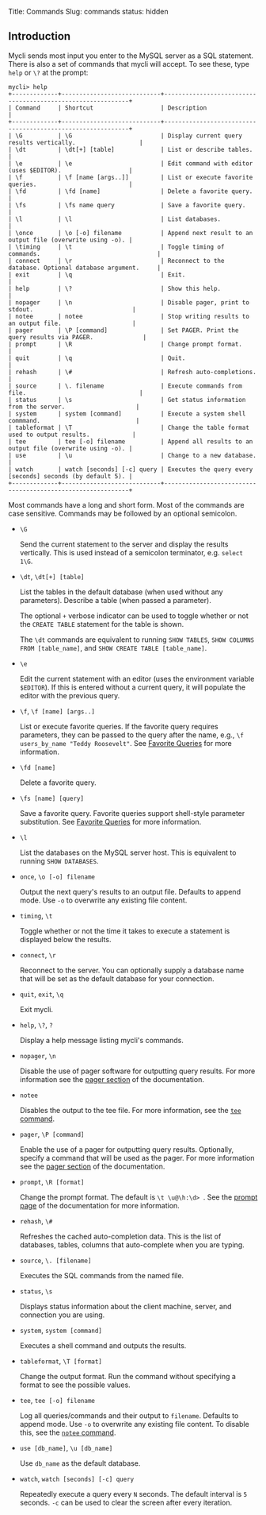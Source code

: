 Title: Commands
Slug: commands
status: hidden

## Introduction

Mycli sends most input you enter to the MySQL server as a SQL statement. There
is also a set of commands that mycli will accept. To see these, type `help` or
`\?` at the prompt:

```
mycli> help
+-------------+----------------------------+------------------------------------------------------------+
| Command     | Shortcut                   | Description                                                |
+-------------+----------------------------+------------------------------------------------------------+
| \G          | \G                         | Display current query results vertically.                  |
| \dt         | \dt[+] [table]             | List or describe tables.                                   |
| \e          | \e                         | Edit command with editor (uses $EDITOR).                   |
| \f          | \f [name [args..]]         | List or execute favorite queries.                          |
| \fd         | \fd [name]                 | Delete a favorite query.                                   |
| \fs         | \fs name query             | Save a favorite query.                                     |
| \l          | \l                         | List databases.                                            |
| \once       | \o [-o] filename           | Append next result to an output file (overwrite using -o). |
| \timing     | \t                         | Toggle timing of commands.                                 |
| connect     | \r                         | Reconnect to the database. Optional database argument.     |
| exit        | \q                         | Exit.                                                      |
| help        | \?                         | Show this help.                                            |
| nopager     | \n                         | Disable pager, print to stdout.                            |
| notee       | notee                      | Stop writing results to an output file.                    |
| pager       | \P [command]               | Set PAGER. Print the query results via PAGER.              |
| prompt      | \R                         | Change prompt format.                                      |
| quit        | \q                         | Quit.                                                      |
| rehash      | \#                         | Refresh auto-completions.                                  |
| source      | \. filename                | Execute commands from file.                                |
| status      | \s                         | Get status information from the server.                    |
| system      | system [command]           | Execute a system shell commmand.                           |
| tableformat | \T                         | Change the table format used to output results.            |
| tee         | tee [-o] filename          | Append all results to an output file (overwrite using -o). |
| use         | \u                         | Change to a new database.                                  |
| watch       | watch [seconds] [-c] query | Executes the query every [seconds] seconds (by default 5). |
+-------------+----------------------------+------------------------------------------------------------+
```

Most commands have a long and short form. Most of the commands are
case sensitive. Commands may be followed by an optional semicolon.

* <a name="g"></a> `\G`

    Send the current statement to the server and display the results vertically.
    This is used instead of a semicolon terminator, e.g. `select 1\G`.

* <a name="dt"></a> `\dt`, `\dt[+] [table]`

    List the tables in the default database (when used without any parameters).
    Describe a table (when passed a parameter).

    The optional `+` verbose indicator can be used to toggle whether or not the `CREATE TABLE` statement for the table is shown.

    The `\dt` commands are equivalent to running `SHOW TABLES`, `SHOW COLUMNS FROM
    [table_name]`, and `SHOW CREATE TABLE [table_name]`.

* <a name="e"></a> `\e`

    Edit the current statement with an editor (uses the environment variable `$EDITOR`).
    If this is entered without a current query, it will populate the editor
    with the previous query.

* <a name="f"></a> `\f`, `\f [name] [args..]`

    List or execute favorite queries. If the favorite query requires parameters,
    they can be passed to the query after the name, e.g., `\f users_by_name
    "Teddy Roosevelt"`. See [Favorite Queries]({filename}/pages/favorites.md) for more information.

* <a name="fd"></a> `\fd [name]`

    Delete a favorite query.

* <a name="fs"></a> `\fs [name] [query]`

    Save a favorite query. Favorite queries support shell-style parameter
    substitution. See [Favorite Queries]({filename}/pages/favorites.md) for more information.

* <a name="l"></a> `\l`

    List the databases on the MySQL server host. This is equivalent to running
    `SHOW DATABASES`.

* <a name="once"></a> `once`, `\o [-o] filename`

    Output the next query's results to an output file. Defaults to
    append mode. Use `-o` to overwrite any existing file content.

* <a name="timing"></a> `timing`, `\t`

    Toggle whether or not the time it takes to execute a statement is displayed
    below the results.

* <a name="connect"></a> `connect`, `\r`

    Reconnect to the server. You can optionally supply a database name that
    will be set as the default database for your connection.

* <a name="quit"></a> `quit`, `exit`, `\q`

    Exit mycli.

* <a name="help"></a> `help`, `\?`, `?`

    Display a help message listing mycli's commands.

* <a name="nopager"></a> `nopager`, `\n`

    Disable the use of pager software for outputting query results. For more
    information see the [pager section]({filename}/pages/pager.md) of the
    documentation.

* <a name="notee"></a> `notee`

    Disables the output to the tee file. For more information, see the
    [`tee` command](#tee).

* <a name="l"></a> `pager`, `\P [command]`

    Enable the use of a pager for outputting query results. Optionally,
    specify a command that will be used as the pager. For more information
    see the [pager section]({filename}/pages/pager.md) of the documentation.

* <a name="prompt"></a> `prompt`, `\R [format]`

    Change the prompt format. The default is `\t \u@\h:\d> `. See the
    [prompt page]({filename}/pages/prompt.md) of the documentation
    for more information.

* <a name="rehash"></a> `rehash`, `\#`

    Refreshes the cached auto-completion data. This is the list of databases,
    tables, columns that auto-complete when you are typing.

* <a name="source"></a> `source`, `\. [filename]`

    Executes the SQL commands from the named file.

* <a name="status"></a> `status`, `\s`

    Displays status information about the client machine, server, and
    connection you are using.

* <a name="system"></a> `system`, `system [command]`

    Executes a shell command and outputs the results.

* <a name="tableformat"></a> `tableformat`, `\T [format]`

    Change the output format. Run the command without specifying a format to
    see the possible values.

* <a name="tee"></a> `tee`, `tee [-o] filename`

    Log all queries/commands and their output to `filename`. Defaults to
    append mode. Use `-o` to overwrite any existing file content. To disable
    this, see the [`notee` command](#notee).

* <a name="use"></a> `use [db_name]`, `\u [db_name]`

    Use `db_name` as the default database.

* <a name="watch"></a> `watch`, `watch [seconds] [-c] query`

    Repeatedly execute a query every `N` seconds. The default interval is `5`
    seconds. `-c` can be used to clear the screen after every iteration.
